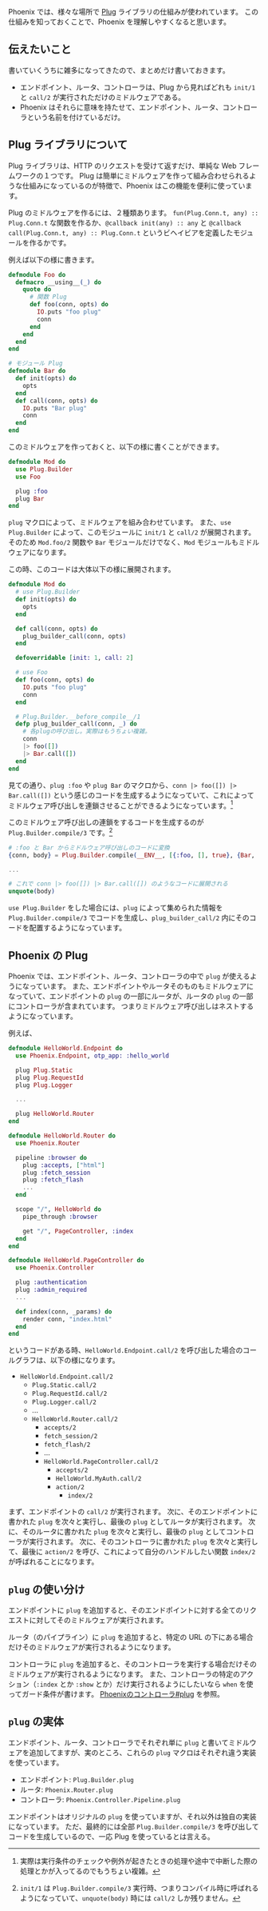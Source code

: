 Phoenix では、様々な場所で [Plug](https://hexdocs.pm/plug/readme.html) ライブラリの仕組みが使われています。
この仕組みを知っておくことで、Phoenix を理解しやすくなると思います。

## 伝えたいこと

書いていくうちに雑多になってきたので、まとめだけ書いておきます。

- エンドポイント、ルータ、コントローラは、Plug から見ればどれも `init/1` と `call/2` が実行されただけのミドルウェアである。
- Phoenix はそれらに意味を持たせて、エンドポイント、ルータ、コントローラという名前を付けているだけ。

## Plug ライブラリについて

Plug ライブラリは、HTTP のリクエストを受けて返すだけ、単純な Web フレームワークの１つです。
Plug は簡単にミドルウェアを作って組み合わせられるような仕組みになっているのが特徴で、Phoenix はこの機能を便利に使っています。

Plug のミドルウェアを作るには、２種類あります。
`fun(Plug.Conn.t, any) :: Plug.Conn.t` な関数を作るか、`@callback init(any) :: any` と `@callback call(Plug.Conn.t, any) :: Plug.Conn.t` というビヘイビアを定義したモジュールを作るかです。

例えば以下の様に書きます。

```elixir
defmodule Foo do
  defmacro __using__(_) do
    quote do
      # 関数 Plug
      def foo(conn, opts) do
        IO.puts "foo plug"
        conn
      end
    end
  end
end

# モジュール Plug
defmodule Bar do
  def init(opts) do
    opts
  end
  def call(conn, opts) do
    IO.puts "Bar plug"
    conn
  end
end
```

このミドルウェアを作っておくと、以下の様に書くことができます。

```elixir
defmodule Mod do
  use Plug.Builder
  use Foo

  plug :foo
  plug Bar
end
```

`plug` マクロによって、ミドルウェアを組み合わせています。
また、`use Plug.Builder` によって、このモジュールに `init/1` と `call/2` が展開されます。
そのため `Mod.foo/2` 関数や `Bar` モジュールだけでなく、`Mod` モジュールもミドルウェアになります。

この時、このコードは大体以下の様に展開されます。

```elixir
defmodule Mod do
  # use Plug.Builder
  def init(opts) do
    opts
  end

  def call(conn, opts) do
    plug_builder_call(conn, opts)
  end

  defoverridable [init: 1, call: 2]

  # use Foo
  def foo(conn, opts) do
    IO.puts "foo plug"
    conn
  end

  # Plug.Builder.__before_compile__/1
  defp plug_builder_call(conn, _) do
    # 各plugの呼び出し。実際はもうちょい複雑。
    conn
    |> foo([])
    |> Bar.call([])
  end
end
```

見ての通り、`plug :foo` や `plug Bar` のマクロから、`conn |> foo([]) |> Bar.call([])` という感じのコードを生成するようになっていて、これによってミドルウェア呼び出しを連鎖させることができるようになっています。[^1]

[^1]: 実際は実行条件のチェックや例外が起きたときの処理や途中で中断した際の処理とかが入ってるのでもうちょい複雑。

このミドルウェア呼び出しの連鎖をするコードを生成するのが `Plug.Builder.compile/3` です。[^2]

[^2]: `init/1` は `Plug.Builder.compile/3` 実行時、つまりコンパイル時に呼ばれるようになっていて、`unquote(body)` 時には `call/2` しか残りません。

```elixir
# :foo と Bar からミドルウェア呼び出しのコードに変換
{conn, body} = Plug.Builder.compile(__ENV__, [{:foo, [], true}, {Bar, [], true}], [])

...

# これで conn |> foo([]) |> Bar.call([]) のようなコードに展開される
unquote(body)
```

`use Plug.Builder` をした場合には、`plug` によって集められた情報を `Plug.Builder.compile/3` でコードを生成し、`plug_builder_call/2` 内にそのコードを配置するようになっています。

## Phoenix の Plug

Phoenix では、エンドポイント、ルータ、コントローラの中で `plug` が使えるようになっています。
また、エンドポイントやルータそのものもミドルウェアになっていて、エンドポイントの `plug` の一部にルータが、ルータの `plug` の一部にコントローラが含まれています。
つまりミドルウェア呼び出しはネストするようになっています。

例えば、

```elixir
defmodule HelloWorld.Endpoint do
  use Phoenix.Endpoint, otp_app: :hello_world

  plug Plug.Static
  plug Plug.RequestId
  plug Plug.Logger

  ...

  plug HelloWorld.Router
end

defmodule HelloWorld.Router do
  use Phoenix.Router

  pipeline :browser do
    plug :accepts, ["html"]
    plug :fetch_session
    plug :fetch_flash
    ...
  end

  scope "/", HelloWorld do
    pipe_through :browser

    get "/", PageController, :index
  end
end

defmodule HelloWorld.PageController do
  use Phoenix.Controller

  plug :authentication
  plug :admin_required
  ...

  def index(conn, _params) do
    render conn, "index.html"
  end
end
```

というコードがある時、`HelloWorld.Endpoint.call/2` を呼び出した場合のコールグラフは、以下の様になります。

- `HelloWorld.Endpoint.call/2`
    - `Plug.Static.call/2`
    - `Plug.RequestId.call/2`
    - `Plug.Logger.call/2`
    - ...
    - `HelloWorld.Router.call/2`
        - `accepts/2`
        - `fetch_session/2`
        - `fetch_flash/2`
        - ...
        - `HelloWorld.PageController.call/2`
            - `accepts/2`
            - `HelloWorld.MyAuth.call/2`
            - `action/2`
                - `index/2`

まず、エンドポイントの `call/2` が実行されます。
次に、そのエンドポイントに書かれた `plug` を次々と実行し、最後の `plug` としてルータが実行されます。
次に、そのルータに書かれた `plug` を次々と実行し、最後の `plug` としてコントローラが実行されます。
次に、そのコントローラに書かれた `plug` を次々と実行して、最後に `action/2` を呼び、これによって自分のハンドルしたい関数 `index/2` が呼ばれることになります。

## `plug` の使い分け

エンドポイントに `plug` を追加すると、そのエンドポイントに対する全てのリクエストに対してそのミドルウェアが実行されます。

ルータ（のパイプライン）に `plug` を追加すると、特定の URL の下にある場合だけそのミドルウェアが実行されるようになります。

コントローラに `plug` を追加すると、そのコントローラを実行する場合だけそのミドルウェアが実行されるようになります。
また、コントローラの特定のアクション（`:index` とか `:show` とか）だけ実行されるようにしたいなら `when` を使ってガード条件が書けます。
[Phoenixのコントローラ#plug](http://qiita.com/melpon/items/9530c52ab1350acb4409#plug) を参照。

## `plug` の実体

エンドポイント、ルータ、コントローラでそれぞれ単に `plug` と書いてミドルウェアを追加してますが、実のところ、これらの `plug` マクロはそれぞれ違う実装を使っています。

- エンドポイント: `Plug.Builder.plug`
- ルータ: `Phoenix.Router.plug`
- コントローラ: `Phoenix.Controller.Pipeline.plug`

エンドポイントはオリジナルの `plug` を使っていますが、それ以外は独自の実装になっています。
ただ、最終的には全部 `Plug.Builder.compile/3` を呼び出してコードを生成しているので、一応 Plug を使っているとは言える。
